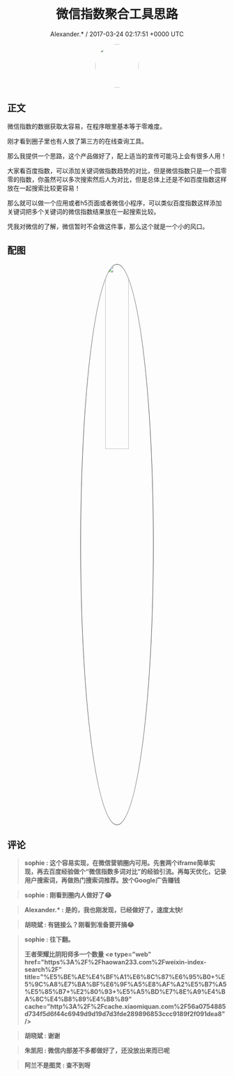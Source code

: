 <h1 align="center">微信指数聚合工具思路</h1>
<p align="center">
    <a>Alexander.* / 2017-03-24 02:17:51 &#43;0000 UTC</a>
</p>

<div align="center">
    <img src="https://images.zsxq.com/Frk84GenLwn4hcEItVn69VPvkO2O?e=1590940799&amp;token=kIxbL07-8jAj8w1n4s9zv64FuZZNEATmlU_Vm6zD:9OZo0rMdW7LxXBjDeujLq8AkJBU=" width="100" height="100" style="border:1px solid;border-radius:50%; color:#ffffff"/>
</div>

## 正文

<div>
微信指数的数据获取太容易，在程序眼里基本等于零难度。

刚才看到圈子里也有人放了第三方的在线查询工具。

那么我提供一个思路，这个产品做好了，配上适当的宣传可能马上会有很多人用！

大家看百度指数，可以添加关键词做指数趋势的对比，但是微信指数只是一个孤零零的指数，你虽然可以多次搜索然后人为对比，但是总体上还是不如百度指数这样放在一起搜索比较更容易！

那么就可以做一个应用或者h5页面或者微信小程序，可以类似百度指数这样添加关键词把多个关键词的微信指数结果放在一起搜索比较。

凭我对微信的了解，微信暂时不会做这件事，那么这个就是一个小的风口。
</div>

## 配图
<div class="image" align="center">

<img src="https://images.zsxq.com/Fqh6KGslbmwfaeZrELOsrmXgADSR?imageMogr2/auto-orient/thumbnail/800x/format/jpg/blur/1x0/quality/75&amp;e=1590940799&amp;token=kIxbL07-8jAj8w1n4s9zv64FuZZNEATmlU_Vm6zD:B2-gnXXjqEucDdA3iYrZZdA4nVg=" width="33%" height="33%" style="border:1px solid;border-radius:50%; color:#3c3f41"/>

</div>

## 评论

<div align="left">
<div>

<blockquote >
<span> <strong>sophie : 这个容易实现，在微信营销圈内可用。先套两个iframe简单实现，再去百度经验做个“微信指数多词对比”的经验引流。再每天优化，记录用户搜索词，再做热门搜索词推荐。放个Google广告赚钱 </strong></span>
</blockquote>

<blockquote >
<span> <strong>sophie : 刚看到圈内人做好了😂 </strong></span>
</blockquote>

<blockquote >
<span> <strong>Alexander.* : 是的，我也刚发现，已经做好了，速度太快! </strong></span>
</blockquote>

<blockquote >
<span> <strong>胡晓斌 : 有链接么？刚看到准备要开搞😂 </strong></span>
</blockquote>

<blockquote >
<span> <strong>sophie : 往下翻。 

王者荣耀比阴阳师多一个数量
&lt;e type=&#34;web&#34; href=&#34;https%3A%2F%2Fhaowan233.com%2Fweixin-index-search%2F&#34; title=&#34;%E5%BE%AE%E4%BF%A1%E6%8C%87%E6%95%B0&#43;%E5%9C%A8%E7%BA%BF%E6%9F%A5%E8%AF%A2%E5%B7%A5%E5%85%B7&#43;%E2%80%93&#43;%E5%A5%BD%E7%8E%A9%E4%BA%8C%E4%B8%89%E4%B8%89&#34; cache=&#34;http%3A%2F%2Fcache.xiaomiquan.com%2F56a0754885d734f5d6f44c6949d9d19d7d3fde289896853ccc9189f2f091dea8&#34; /&gt; </strong></span>
</blockquote>

<blockquote >
<span> <strong>胡晓斌 : 谢谢 </strong></span>
</blockquote>

<blockquote >
<span> <strong>朱凯阳 : 微信内部差不多都做好了，还没放出来而已呢 </strong></span>
</blockquote>

<blockquote >
<span> <strong>阿兰不是图灵 : 查不到呀 </strong></span>
</blockquote>

</div>
</div>